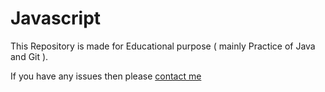 # Javascript

This Repository is made for Educational purpose ( mainly Practice of Java and Git ).

If you have any issues then please [contact me](https://www.linkedin.com/in/rvaneek/)
